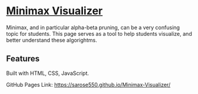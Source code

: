# [Minimax Visualizer](https://sarose550.github.io/Minimax-Visualizer/)
Minimax, and in particular alpha-beta pruning, can be a very confusing topic for students.
This page serves as a tool to help students visualize, and better understand these algorightms.

## Features


Built with HTML, CSS, JavaScript.

GitHub Pages Link: https://sarose550.github.io/Minimax-Visualizer/
